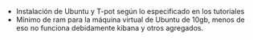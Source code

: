 * Instalación de Ubuntu y T-pot según lo especificado en los tutoriales
* Mínimo de ram para la máquina virtual de Ubuntu de 10gb, menos de eso no funciona debidamente kibana y otros agregados.
